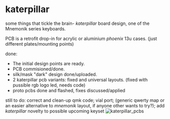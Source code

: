 # katerpillar
some things that tickle the brain- _katerpillar_ board design,
one of the Mnemonik series keyboards.

PCB is a retrofit drop-in for acrylic or aluminium  _phoenix_ 13u cases. (just different plates/mounting points)

done:
+ The initial design points are ready.
+ PCB commisioned/done.
+ silk/mask "dark" design done/uploaded.
+ 2 katerpillar pcb variants: fixed and universal layouts. (fixed with pussible rgb logo led, needs code)
+ proto pcbs done and flashed, fixes discussed/applied

still to do:
correct and clean-up qmk code; 
vial port; 
(generic qwerty map or an easier alternative to _mnemonik_ layout, if anyone other wants to try?); 
add _katerpillar_ novelty to possible upcoming keyset
![katerpillar_pcbs](https://user-images.githubusercontent.com/61553650/161435406-4e7b79f3-1497-4b59-963d-830b3c44509a.png)
